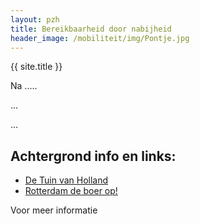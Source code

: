 ```yaml
---
layout: pzh
title: Bereikbaarheid door nabijheid
header_image: /mobiliteit/img/Pontje.jpg
---
```

{{ site.title }}

<div class="tekstblok">
  Na ....</a>.
 
</div>

...


...



## Achtergrond info en links:
- [De Tuin van Holland](https://www.detuinvanholland.nl/)
- [Rotterdam de boer op!](https://www.rotterdamdeboerop.nl/)


<div class="tekstblok">
Voor meer informatie
</div>
<br>
